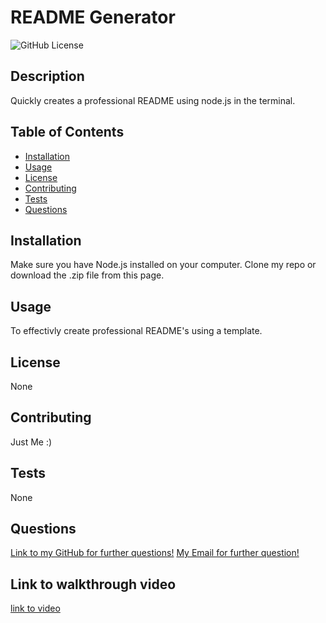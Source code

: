 
# README Generator
![GitHub License](https://img.shields.io/badge/license-APACHE)

## Description

Quickly creates a professional README using node.js in the terminal.

## Table of Contents
* [Installation](#installation)
* [Usage](#usage)
* [License](#license)
* [Contributing](#contributing)
* [Tests](#tests)
* [Questions](#questions)
    
## Installation

Make sure you have Node.js installed on your computer. Clone my repo or download the .zip file from this page.

## Usage

To effectivly create professional README's using a template.

## License

None

## Contributing

Just Me :)

## Tests

None

## Questions
[Link to my GitHub for further questions!](https://github.com/dylan-fair/readMe-generator)
[My Email for further question!](dylanfair11@gmail.com)

## Link to walkthrough video
[link to video](https://drive.google.com/drive/folders/1DM8OTwH7eE4AJ3n6SdzeWHoFEyFSu25Y?usp=sharing)

    
    
